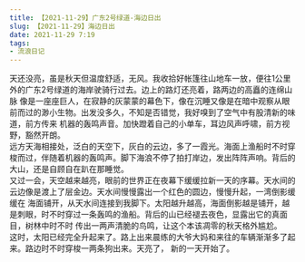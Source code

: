 ```yaml
---
title: 【2021-11-29】广东2号绿道-海边日出
slug: 【2021-11-29】海边日出
date: 2021-11-29 7:19
tags:
- 流浪日记
---
```

天还没亮，虽是秋天但温度舒适，无风。我收拾好帐篷往山地车一放，便往1公里外的广东2号绿道的海岸驶骑行过去。边上的路灯还亮着，路两边的高矗的连绵山脉
像是一座座巨人，在寂静的灰蒙蒙的幕色下，像在沉睡又像是在暗中观察从眼前而过的渺小生物。出发没多久，不知是否错觉，我好嗅到了空气中有股清新的味道，前方传来
机器的轰鸣声音。加快蹬着自己的小单车，耳边风声呼啸，前方视野，豁然开朗。  
远方天海相接处，泛白的天空下，灰白的云边，多了一霞光。海面上渔船时不时穿梭而过，伴随着机器的轰鸣声。脚下海浪不停了拍打岸边，发出阵阵声响。背后的
大山，还是自顾自在趴在那睡觉。  
又过一会，天空越来越亮，眼前的世界正在夜幕下缓缓拉新一天的序幕。天水间的云边像是渡上了层金边。天水间慢慢露出一个红色的圆边，慢慢升起，一湾倒影缓缓在
海面铺开，从天水间连接到我脚下。太阳越升越高，海面倒影越是铺开，越是刺眼，时不时穿过一条轰鸣的渔船。背后的山已经褪去夜色，显露出它的真面目，树林中时不时
传出一两声清脆的鸟鸣，让这个本该凋零的秋天格外尴尬。  
这时，太阳已经完全升起来了。路上出来晨练的大爷大妈和来往的车辆渐渐多了起来。路边时不时穿梭一两条狗出来。天亮了， 新的一天开始了。

